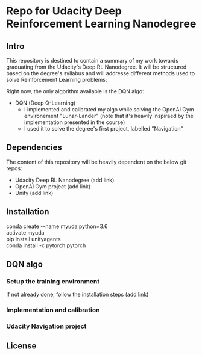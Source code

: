 # Repo for Udacity Deep Reinforcement Learning Nanodegree

## Intro
This repository is destined to contain a summary of my work towards graduating from the Udacity's Deep RL Nanodegree. It will be structured based on the degree's syllabus and will addresse different methods used to solve Reinforcement Learning problems:

Right now, the only algorithm available is the DQN algo:
- DQN (Deep Q-Learning) 
  - I implemented and calibrated my algo while solving the OpenAI Gym environement "Lunar-Lander" (note that it's heavily inspiraed by the implementation presented in the course)
  - I used it to solve the degree's first project, labelled "Navigation"

## Dependencies
The content of this repository will be heavily dependent on the below git repos:
- Udacity Deep RL Nanodegree (add link)
- OpenAI Gym project (add link)
- Unity (add link)

## Installation
conda create --name myuda python=3.6  
activate myuda  
pip install unityagents  
conda install -c pytorch pytorch  

## DQN algo
### Setup the training environment
If not already done, follow the installation steps (add link) 
### Implementation and calibration
### Udacity Navigation project

## License